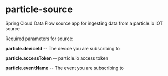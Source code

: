 # particle-source

Spring Cloud Data Flow source app for ingesting data from a particle.io IOT source

Required parameters for source:

**particle.deviceId** -- The device you are subscribing to

**particle.accessToken** -- particle.io access token

**particle.eventName** -- The event you are subscribing to

